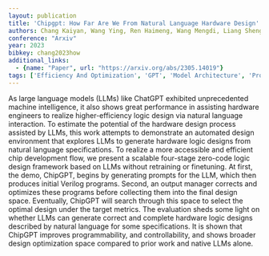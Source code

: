 ```yaml
---
layout: publication
title: 'Chipgpt: How Far Are We From Natural Language Hardware Design'
authors: Chang Kaiyan, Wang Ying, Ren Haimeng, Wang Mengdi, Liang Shengwen, Han Yinhe, Li Huawei, Li Xiaowei
conference: "Arxiv"
year: 2023
bibkey: chang2023how
additional_links:
  - {name: "Paper", url: "https://arxiv.org/abs/2305.14019"}
tags: ['Efficiency And Optimization', 'GPT', 'Model Architecture', 'Prompting', 'Tools', 'Training Techniques', 'Uncategorized']
---
```

As large language models (LLMs) like ChatGPT exhibited unprecedented machine intelligence, it also shows great performance in assisting hardware engineers to realize higher-efficiency logic design via natural language interaction. To estimate the potential of the hardware design process assisted by LLMs, this work attempts to demonstrate an automated design environment that explores LLMs to generate hardware logic designs from natural language specifications. To realize a more accessible and efficient chip development flow, we present a scalable four-stage zero-code logic design framework based on LLMs without retraining or finetuning. At first, the demo, ChipGPT, begins by generating prompts for the LLM, which then produces initial Verilog programs. Second, an output manager corrects and optimizes these programs before collecting them into the final design space. Eventually, ChipGPT will search through this space to select the optimal design under the target metrics. The evaluation sheds some light on whether LLMs can generate correct and complete hardware logic designs described by natural language for some specifications. It is shown that ChipGPT improves programmability, and controllability, and shows broader design optimization space compared to prior work and native LLMs alone.

